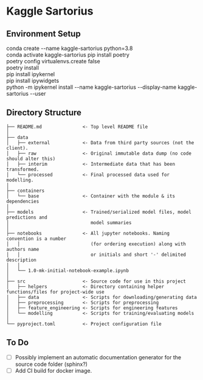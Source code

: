 # Kaggle Sartorius


Environment Setup
-----
conda create --name kaggle-sartorius python=3.8   
conda activate kaggle-sartorius
pip install poetry  
poetry config virtualenvs.create false  
poetry install  
pip install ipykernel  
pip install ipywidgets  
python -m ipykernel install --name kaggle-sartorius --display-name kaggle-sartorius --user  



Directory Structure
-------------------
```
├── README.md               <- Top level README file
│
├── data
│   ├── external            <- Data from third party sources (not the client).
│   ├── raw                 <- Original immutable data dump (no code should alter this)
│   ├── interim             <- Intermediate data that has been transformed.
│   └── processed           <- Final processed data used for modelling.
│
├── containers
│   └── base                <- Container with the module & its dependencies
│
├── models                  <- Trained/serialized model files, model predictions and
│                              model summaries
│
├── notebooks               <- All jupyter notebooks. Naming convention is a number
│   │                          (for ordering execution) along with authors name
│   │                          or initials and short '-' delimited description
│   │
│   └── 1.0-mk-initial-notebook-example.ipynb
│
├── src                     <- Source code for use in this project
│   ├── helpers             <- Directory containing helper functions/files for project-wide use
│   ├── data                <- Scripts for downloading/generating data
│   ├── preprocessing       <- Scripts for preprocessing
│   ├── feature_engineering <- Scripts for engineering features
│   └── modelling           <- Scripts for training/evaluating models
│
└── pyproject.toml          <- Project configuration file
```

To Do
----------
- [ ] Possibly implement an automatic documentation generator for the source code folder (sphinx?)
- [ ] Add CI build for docker image.
